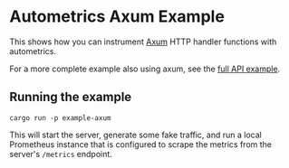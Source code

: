 # Autometrics Axum Example

This shows how you can instrument [Axum](https://github.com/tokio-rs/axum) HTTP handler functions with autometrics.

For a more complete example also using axum, see the [full API example](../full-api/).

## Running the example

```shell
cargo run -p example-axum
```

This will start the server, generate some fake traffic, and run a local Prometheus instance that is configured to scrape the metrics from the server's `/metrics` endpoint.
